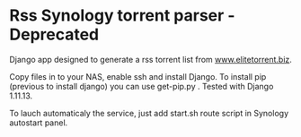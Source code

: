 # Rss Synology torrent parser - Deprecated

Django app designed to generate a rss torrent list from www.elitetorrent.biz.

Copy files in to your NAS, enable ssh and install Django. To install pip (previous to install django) you can use get-pip.py . Tested with Django 1.11.13.

To lauch automaticaly the service, just add start.sh route script in Synology autostart panel.
